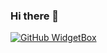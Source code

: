### Hi there 👋
[![GitHub WidgetBox](https://github-widgetbox.vercel.app/api/profile?username=Apricato&data=repositories,stars,commits)](https://github.com/Apricato/github-widgetbox)

<!--
**Apricato/Apricato** is a ✨ _special_ ✨ repository because its `README.md` (this file) appears on your GitHub profile.

Here are some ideas to get you started:

- 🔭 I’m currently working on ...
- 🌱 I’m currently learning ...
- 👯 I’m looking to collaborate on ...
- 🤔 I’m looking for help with ...
- 💬 Ask me about ...
- 📫 How to reach me: ...
- 😄 Pronouns: ...
- ⚡ Fun fact: ...
-->
